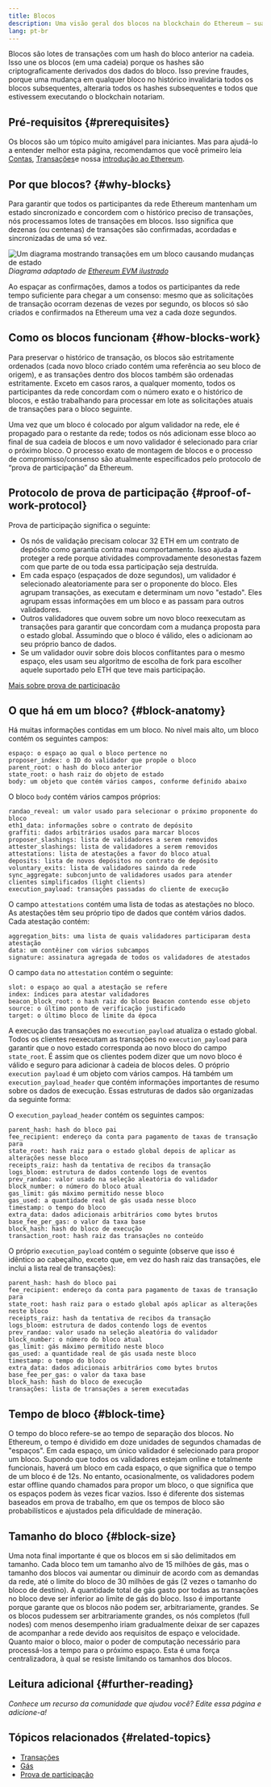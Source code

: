 ```yaml
---
title: Blocos
description: Uma visão geral dos blocos na blockchain do Ethereum — sua estrutura de dados, por que são necessários e como são feitos.
lang: pt-br
---
```


Blocos são lotes de transações com um hash do bloco anterior na cadeia. Isso une os blocos (em uma cadeia) porque os hashes são criptograficamente derivados dos dados do bloco. Isso previne fraudes, porque uma mudança em qualquer bloco no histórico invalidaria todos os blocos subsequentes, alteraria todos os hashes subsequentes e todos que estivessem executando o blockchain notariam.

## Pré-requisitos {#prerequisites}

Os blocos são um tópico muito amigável para iniciantes. Mas para ajudá-lo a entender melhor esta página, recomendamos que você primeiro leia [Contas](/developers/docs/accounts/), [Transações](/developers/docs/transactions/)e nossa [introdução ao Ethereum](/developers/docs/intro-to-ethereum/).

## Por que blocos? {#why-blocks}

Para garantir que todos os participantes da rede Ethereum mantenham um estado sincronizado e concordem com o histórico preciso de transações, nós processamos lotes de transações em blocos. Isso significa que dezenas (ou centenas) de transações são confirmadas, acordadas e sincronizadas de uma só vez.

![Um diagrama mostrando transações em um bloco causando mudanças de estado](./tx-block.png) _Diagrama adaptado de [Ethereum EVM ilustrado](https://takenobu-hs.github.io/downloads/ethereum_evm_illustrated.pdf)_

Ao espaçar as confirmações, damos a todos os participantes da rede tempo suficiente para chegar a um consenso: mesmo que as solicitações de transação ocorram dezenas de vezes por segundo, os blocos só são criados e confirmados na Ethereum uma vez a cada doze segundos.

## Como os blocos funcionam {#how-blocks-work}

Para preservar o histórico de transação, os blocos são estritamente ordenados (cada novo bloco criado contém uma referência ao seu bloco de origem), e as transações dentro dos blocos também são ordenadas estritamente. Exceto em casos raros, a qualquer momento, todos os participantes da rede concordam com o número exato e o histórico de blocos, e estão trabalhando para processar em lote as solicitações atuais de transações para o bloco seguinte.

Uma vez que um bloco é colocado por algum validador na rede, ele é propagado para o restante da rede; todos os nós adicionam esse bloco ao final de sua cadeia de blocos e um novo validador é selecionado para criar o próximo bloco. O processo exato de montagem de blocos e o processo de compromisso/consenso são atualmente especificados pelo protocolo de “prova de participação” da Ethereum.

## Protocolo de prova de participação {#proof-of-work-protocol}

Prova de participação significa o seguinte:

- Os nós de validação precisam colocar 32 ETH em um contrato de depósito como garantia contra mau comportamento. Isso ajuda a proteger a rede porque atividades comprovadamente desonestas fazem com que parte de ou toda essa participação seja destruída.
- Em cada espaço (espaçados de doze segundos), um validador é selecionado aleatoriamente para ser o proponente do bloco. Eles agrupam transações, as executam e determinam um novo "estado". Eles agrupam essas informações em um bloco e as passam para outros validadores.
- Outros validadores que ouvem sobre um novo bloco reexecutam as transações para garantir que concordam com a mudança proposta para o estado global. Assumindo que o bloco é válido, eles o adicionam ao seu próprio banco de dados.
- Se um validador ouvir sobre dois blocos conflitantes para o mesmo espaço, eles usam seu algoritmo de escolha de fork para escolher aquele suportado pelo ETH que teve mais participação.

[Mais sobre prova de participação](/developers/docs/consensus-mechanisms/pos)

## O que há em um bloco? {#block-anatomy}

Há muitas informações contidas em um bloco. No nível mais alto, um bloco contém os seguintes campos:

```
espaço: o espaço ao qual o bloco pertence no
proposer_index: o ID do validador que propõe o bloco
parent_root: o hash do bloco anterior
state_root: o hash raiz do objeto de estado
body: um objeto que contém vários campos, conforme definido abaixo
```

O bloco `body` contém vários campos próprios:

```
randao_reveal: um valor usado para selecionar o próximo proponente do bloco
eth1_data: informações sobre o contrato de depósito
graffiti: dados arbitrários usados para marcar blocos
proposer_slashings: lista de validadores a serem removidos
attester_slashings: lista de validadores a serem removidos
attestations: lista de atestações a favor do bloco atual
deposits: lista de novos depósitos no contrato de depósito
voluntary_exits: lista de validadores saindo da rede
sync_aggregate: subconjunto de validadores usados para atender clientes simplificados (light clients)
execution_payload: transações passadas do cliente de execução
```

O campo `attestations` contém uma lista de todas as atestações no bloco. As atestações têm seu próprio tipo de dados que contém vários dados. Cada atestação contém:

```
aggregation_bits: uma lista de quais validadores participaram desta atestação
data: um contêiner com vários subcampos
signature: assinatura agregada de todos os validadores de atestados
```

O campo `data` no `attestation` contém o seguinte:

```
slot: o espaço ao qual a atestação se refere
index: índices para atestar validadores
beacon_block_root: o hash raiz do bloco Beacon contendo esse objeto
source: o último ponto de verificação justificado
target: o último bloco de limite da época
```

A execução das transações no `execution_payload` atualiza o estado global. Todos os clientes reexecutam as transações no `execution_payload` para garantir que o novo estado corresponda ao novo bloco do campo `state_root`. É assim que os clientes podem dizer que um novo bloco é válido e seguro para adicionar à cadeia de blocos deles. O próprio `execution payload` é um objeto com vários campos. Há também um `execution_payload_header` que contém informações importantes de resumo sobre os dados de execução. Essas estruturas de dados são organizadas da seguinte forma:

O `execution_payload_header` contém os seguintes campos:

```
parent_hash: hash do bloco pai
fee_recipient: endereço da conta para pagamento de taxas de transação para
state_root: hash raiz para o estado global depois de aplicar as alterações nesse bloco
receipts_raiz: hash da tentativa de recibos da transação
logs_bloom: estrutura de dados contendo logs de eventos
prev_randao: valor usado na seleção aleatória do validador
block_number: o número do bloco atual
gas_limit: gás máximo permitido nesse bloco
gas_used: a quantidade real de gás usada nesse bloco
timestamp: o tempo do bloco
extra_data: dados adicionais arbitrários como bytes brutos
base_fee_per_gas: o valor da taxa base
block_hash: hash do bloco de execução
transaction_root: hash raiz das transações no conteúdo
```

O próprio `execution_payload` contém o seguinte (observe que isso é idêntico ao cabeçalho, exceto que, em vez do hash raiz das transações, ele inclui a lista real de transações):

```
parent_hash: hash do bloco pai
fee_recipient: endereço da conta para pagamento de taxas de transação para
state_root: hash raiz para o estado global após aplicar as alterações neste bloco
receipts_raiz: hash da tentativa de recibos da transação
logs_bloom: estrutura de dados contendo logs de eventos
prev_randao: valor usado na seleção aleatória do validador
block_number: o número do bloco atual
gas_limit: gás máximo permitido neste bloco
gas_used: a quantidade real de gás usada neste bloco
timestamp: o tempo do bloco
extra_data: dados adicionais arbitrários como bytes brutos
base_fee_per_gas: o valor da taxa base
block_hash: hash do bloco de execução
transações: lista de transações a serem executadas
```

## Tempo de bloco {#block-time}

O tempo do bloco refere-se ao tempo de separação dos blocos. No Ethereum, o tempo é dividido em doze unidades de segundos chamadas de "espaços". Em cada espaço, um único validador é selecionado para propor um bloco. Supondo que todos os validadores estejam online e totalmente funcionais, haverá um bloco em cada espaço, o que significa que o tempo de um bloco é de 12s. No entanto, ocasionalmente, os validadores podem estar offline quando chamados para propor um bloco, o que significa que os espaços podem às vezes ficar vazios. Isso é diferente dos sistemas baseados em prova de trabalho, em que os tempos de bloco são probabilísticos e ajustados pela dificuldade de mineração.

## Tamanho do bloco {#block-size}

Uma nota final importante é que os blocos em si são delimitados em tamanho. Cada bloco tem um tamanho alvo de 15 milhões de gás, mas o tamanho dos blocos vai aumentar ou diminuir de acordo com as demandas da rede, até o limite do bloco de 30 milhões de gás (2 vezes o tamanho do bloco de destino). A quantidade total de gás gasto por todas as transações no bloco deve ser inferior ao limite de gás do bloco. Isso é importante porque garante que os blocos não podem ser, arbitrariamente, grandes. Se os blocos pudessem ser arbitrariamente grandes, os nós completos (full nodes) com menos desempenho iriam gradualmente deixar de ser capazes de acompanhar a rede devido aos requisitos de espaço e velocidade. Quanto maior o bloco, maior o poder de computação necessário para processá-los a tempo para o próximo espaço. Esta é uma força centralizadora, à qual se resiste limitando os tamanhos dos blocos.

## Leitura adicional {#further-reading}

_Conhece um recurso da comunidade que ajudou você? Edite essa página e adicione-a!_

## Tópicos relacionados {#related-topics}

- [Transações](/developers/docs/transactions/)
- [Gás](/developers/docs/gas/)
- [Prova de participação](/developers/docs/consensus-mechanisms/pos)
